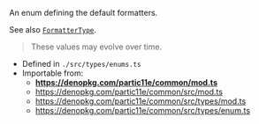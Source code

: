 An enum defining the default formatters.

See also [`FormatterType`](types?id=formattertype).

> These values may evolve over time.

- Defined in `./src/types/enums.ts`
- Importable from:
  - **https://denopkg.com/partic11e/common/mod.ts**
  - https://denopkg.com/partic11e/common/src/mod.ts
  - https://denopkg.com/partic11e/common/src/types/mod.ts
  - https://denopkg.com/partic11e/common/src/types/enum.ts
